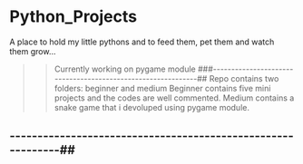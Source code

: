 # Python_Projects
A place to hold my little pythons and to feed them, pet them and watch them grow...

>>Currently working on pygame module
###-------------------------------------------------------------##
Repo contains two folders: beginner and medium
> Beginner contains five mini projects and the codes are well commented.
> Medium contains a snake game that i devoluped using pygame module.
## ------------------------------------------------------------##
